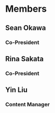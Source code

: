 # Members
## Sean Okawa

###   Co-President



## Rina Sakata

###   Co-President



## Yin Liu

###   Content Manager

